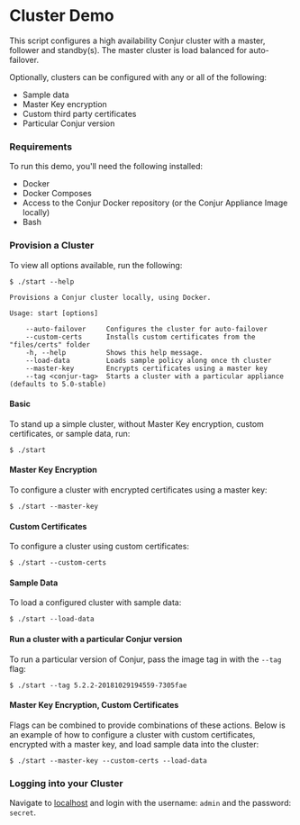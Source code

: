 # Cluster Demo

This script configures a high availability Conjur cluster with a master, follower and standby(s).  The master cluster is load balanced for auto-failover.

Optionally, clusters can be configured with any or all of the following:

- Sample data
- Master Key encryption
- Custom third party certificates
- Particular Conjur version

### Requirements

To run this demo, you'll need the following installed:

- Docker
- Docker Composes
- Access to the Conjur Docker repository (or the Conjur Appliance Image locally)
- Bash

### Provision a Cluster

To view all options available, run the following:

```
$ ./start --help

Provisions a Conjur cluster locally, using Docker.

Usage: start [options]

    --auto-failover     Configures the cluster for auto-failover
    --custom-certs      Installs custom certificates from the "files/certs" folder
    -h, --help          Shows this help message.
    --load-data         Loads sample policy along once th cluster
    --master-key        Encrypts certificates using a master key
    --tag <conjur-tag>  Starts a cluster with a particular appliance (defaults to 5.0-stable)

```

#### Basic

To stand up a simple cluster, without Master Key encryption, custom certificates, or sample data, run:
```
$ ./start
```

#### Master Key Encryption
To configure a cluster with encrypted certificates using a master key:

```
$ ./start --master-key
```

#### Custom Certificates
To configure a cluster using custom certificates:

```
$ ./start --custom-certs
```

#### Sample Data
To load a configured cluster with sample data:
```
$ ./start --load-data
```

#### Run a cluster with a particular Conjur version
To run a particular version of Conjur, pass the image tag in with the `--tag` flag:

```
$ ./start --tag 5.2.2-20181029194559-7305fae
```

#### Master Key Encryption, Custom Certificates
Flags can be combined to provide combinations of these actions. Below is an example of how to configure a cluster with custom certificates, encrypted with a master key, and load sample data into the cluster:

```
$ ./start --master-key --custom-certs --load-data
```

### Logging into your Cluster
Navigate to [localhost](https://localhost) and login with the username: `admin`
and the password: `secret`.

